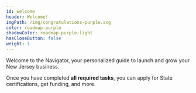 ```yaml
---
id: welcome
header: Welcome!
imgPath: /img/congratulations-purple.svg
color: roadmap-purple
shadowColor: roadmap-purple-light
hasCloseButton: false
weight: 1
---
```


Welcome to the Navigator, your personalized guide to launch and grow your New Jersey business.

Once you have completed **all required tasks**, you can apply for State certifications, get funding, and more.
